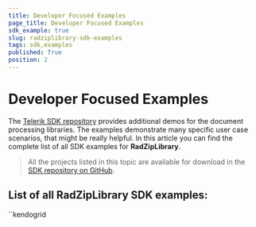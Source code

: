 ```yaml
---
title: Developer Focused Examples
page_title: Developer Focused Examples
sdk_example: true
slug: radziplibrary-sdk-examples
tags: sdk,examples
published: True
position: 2
---
```


# Developer Focused Examples

The [Telerik SDK repository](https://github.com/telerik/document-processing-sdk/tree/master/) provides additional demos for the document processing libraries. The examples demonstrate many specific user case scenarios, that might be really helpful. In this article you can find the complete list of all SDK examples for __RadZipLibrary__.

>All the projects listed in this topic are available for download in the <a href="https://github.com/telerik/document-processing-sdk/tree/master/ZipLibrary" target="_blank">SDK repository on GitHub</a>. 

## List of all RadZipLibrary SDK examples:
``kendogrid